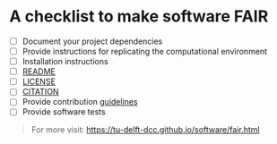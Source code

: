 # A checklist to make software FAIR


- [ ] Document your project dependencies
- [ ] Provide instructions for replicating the computational environment
- [ ] Installation instructions
- [ ] [README](https://github.com/18F/open-source-guide/blob/18f-pages/pages/making-readmes-readable.md)
- [ ] [LICENSE](https://doi.org/10.5281/zenodo.4629662)
- [ ] [CITATION](https://docs.github.com/en/repositories/managing-your-repositorys-settings-and-features/customizing-your-repository/about-citation-files)
- [ ] Provide contribution [guidelines](https://docs.github.com/en/communities/setting-up-your-project-for-healthy-contributions/setting-guidelines-for-repository-contributors)
- [ ] Provide software tests

> For more visit: https://tu-delft-dcc.github.io/software/fair.html
